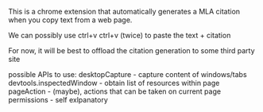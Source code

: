 This is a chrome extension that automatically generates a MLA citation when you copy text from a web page.

We can possibly use ctrl+v ctrl+v (twice) to paste the text + citation

For now, it will be best to offload the citation generation to some third party site

possible APIs to use:
desktopCapture - capture content of windows/tabs
devtools.inspectedWindow - obtain list of resources within page
pageAction - (maybe), actions that can be taken on current page
permissions - self exlpanatory

